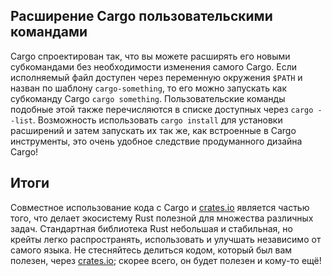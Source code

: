 ## Расширение Cargo пользовательскими командами

Cargo спроектирован так, что вы можете расширять его новыми субкомандами без необходимости изменения самого Cargo. Если исполняемый файл доступен через переменную окружения `$PATH` и назван по шаблону `cargo-something`, то его можно запускать как субкоманду Cargo `cargo something`. Пользовательские команды подобные этой также перечисляются в списке доступных через `cargo --list`. Возможность использовать `cargo install` для установки расширений и затем запускать их так же, как встроенные в Cargo инструменты, это очень удобное следствие продуманного дизайна Cargo!

## Итоги

Совместное использование кода с Cargo и [crates.io](https://crates.io/)<comment></comment> является частью того, что делает экосистему Rust полезной для множества различных задач. Стандартная библиотека Rust небольшая и стабильная, но крейты легко распространять, использовать и улучшать независимо от самого языка. Не стесняйтесь делиться кодом, который был вам полезен, через [crates.io](https://crates.io/)<comment></comment>; скорее всего, он будет полезен и кому-то ещё!
